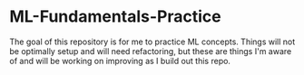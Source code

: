 # ML-Fundamentals-Practice
The goal of this repository is for me to practice ML concepts. Things will not be optimally setup and will need refactoring, but these are things I'm aware of and will be working on improving as I build out this repo. 